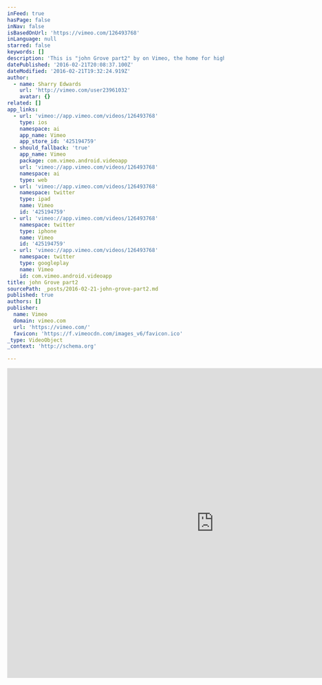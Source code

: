 ```yaml
---
inFeed: true
hasPage: false
inNav: false
isBasedOnUrl: 'https://vimeo.com/126493768'
inLanguage: null
starred: false
keywords: []
description: 'This is "john Grove part2" by on Vimeo, the home for high quality videos and the people who love them.'
datePublished: '2016-02-21T20:08:37.100Z'
dateModified: '2016-02-21T19:32:24.919Z'
author:
  - name: Sharry Edwards
    url: 'http://vimeo.com/user23961032'
    avatar: {}
related: []
app_links:
  - url: 'vimeo://app.vimeo.com/videos/126493768'
    type: ios
    namespace: ai
    app_name: Vimeo
    app_store_id: '425194759'
  - should_fallback: 'true'
    app_name: Vimeo
    package: com.vimeo.android.videoapp
    url: 'vimeo://app.vimeo.com/videos/126493768'
    namespace: ai
    type: web
  - url: 'vimeo://app.vimeo.com/videos/126493768'
    namespace: twitter
    type: ipad
    name: Vimeo
    id: '425194759'
  - url: 'vimeo://app.vimeo.com/videos/126493768'
    namespace: twitter
    type: iphone
    name: Vimeo
    id: '425194759'
  - url: 'vimeo://app.vimeo.com/videos/126493768'
    namespace: twitter
    type: googleplay
    name: Vimeo
    id: com.vimeo.android.videoapp
title: john Grove part2
sourcePath: _posts/2016-02-21-john-grove-part2.md
published: true
authors: []
publisher:
  name: Vimeo
  domain: vimeo.com
  url: 'https://vimeo.com/'
  favicon: 'https://f.vimeocdn.com/images_v6/favicon.ico'
_type: VideoObject
_context: 'http://schema.org'

---
```

<iframe src="https://cdn.embedly.com/widgets/media.html?src=https%3A%2F%2Fplayer.vimeo.com%2Fvideo%2F126493768&amp;url=https%3A%2F%2Fvimeo.com%2F126493768&amp;image=http%3A%2F%2Fi.vimeocdn.com%2Fvideo%2F516953079_960.jpg&amp;key=b7d04c9b404c499eba89ee7072e1c4f7&amp;type=text%2Fhtml&amp;schema=vimeo" width="960" height="720" scrolling="no" frameborder="0" allowfullscreen="allowfullscreen" style=""></iframe>